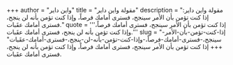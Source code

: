 +++
author = "واين داير"
title = "مقولة واين داير"
description = "مقولة واين داير: إذا كنت تؤمن بأن الأمر سينجح، فسترى أمامك فرصاً، وإذا كنت تؤمن بأنه لن ينجح، فسترى أمامك عقَبات."
quote = '''إذا كنت تؤمن بأن الأمر سينجح، فسترى أمامك فرصاً، وإذا كنت تؤمن بأنه لن ينجح، فسترى أمامك عقَبات.'''
slug = "إذا-كنت-تؤمن-بأن-الأمر-سينجح،-فسترى-أمامك-فرصاً،-وإذا-كنت-تؤمن-بأنه-لن-ينجح،-فسترى-أمامك-عقَبات"
+++
إذا كنت تؤمن بأن الأمر سينجح، فسترى أمامك فرصاً، وإذا كنت تؤمن بأنه لن ينجح، فسترى أمامك عقَبات.
